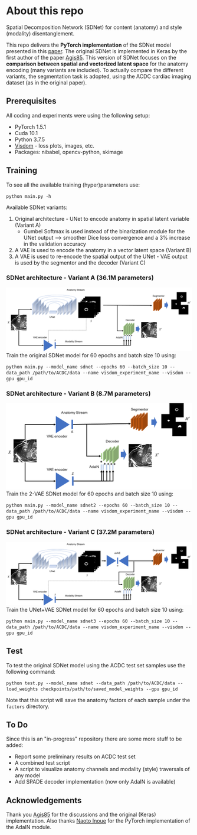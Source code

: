 # About this repo
Spatial Decomposition Network (SDNet) for content (anatomy) and style (modality) disentanglement.

This repo delivers the **PyTorch implementation** of the SDNet model presented in this [paper](https://www.sciencedirect.com/science/article/abs/pii/S1361841519300684). The original SDNet is implemented in Keras by the first author of the paper [Agis85](https://github.com/agis85/anatomy_modality_decomposition). This version of SDNet focuses on the **comparison between spatial and vectorized latent space** for the anatomy encoding (many variants are included). To actually compare the different variants, the segmentation task is adopted, using the ACDC cardiac imaging dataset (as in the original paper).

## Prerequisites
All coding and experiments were using the following setup:
* PyTorch 1.5.1
* Cuda 10.1
* Python 3.7.5
* [Visdom](https://github.com/facebookresearch/visdom) - loss plots, images, etc.
* Packages: nibabel, opencv-python, skimage

## Training
To see all the available training (hyper)parameters use:
```
python main.py -h
```

Available SDNet variants:
1. Original architecture - UNet to encode anatomy in spatial latent variable (Variant A)
   * Gumbel Softmax is used instead of the binarization module for the UNet output --> smoother Dice loss convergence and a 3% increase in the validation accuracy
2. A VAE is used to encode the anatomy in a vector latent space (Variant B)
3. A VAE is used to re-encode the spatial output of the UNet - VAE output is used by the segmentor and the decoder (Variant C)

### SDNet architecture - Variant A (36.1M parameters)
<img src="./misc/images/sdnet.png" width="750">
Train the original SDNet model for 60 epochs and batch size 10 using:

```
python main.py --model_name sdnet --epochs 60 --batch_size 10 --data_path /path/to/ACDC/data --name visdom_experiment_name --visdom --gpu gpu_id
```

### SDNet architecture - Variant B (8.7M parameters)
<img src="./misc/images/sdnet2.png" width="650">
Train the 2-VAE SDNet model for 60 epochs and batch size 10 using:

```
python main.py --model_name sdnet2 --epochs 60 --batch_size 10 --data_path /path/to/ACDC/data --name visdom_experiment_name --visdom --gpu gpu_id
```

### SDNet architecture - Variant C (37.2M parameters)
<img src="./misc/images/sdnet3.png" width="750">
Train the UNet+VAE SDNet model for 60 epochs and batch size 10 using:

```
python main.py --model_name sdnet3 --epochs 60 --batch_size 10 --data_path /path/to/ACDC/data --name visdom_experiment_name --visdom --gpu gpu_id
```

## Test
To test the original SDNet model using the ACDC test set samples use the following command:

```
python test.py --model_name sdnet --data_path /path/to/ACDC/data --load_weights checkpoints/path/to/saved_model_weights --gpu gpu_id
```

Note that this script will save the anatomy factors of each sample under the ```factors``` directory.

## To Do
Since this is an "in-progress" repository there are some more stuff to be added:
* Report some preliminary results on ACDC test set
* A combined test script
* A script to visualize anatomy channels and modality (style) traversals of any model
* Add SPADE decoder implementation (now only AdaIN is available)

## Acknowledgements
Thank you [Agis85](https://github.com/agis85/anatomy_modality_decomposition) for the discussions and the original (Keras) implementation. Also thanks [Naoto Inoue](https://github.com/naoto0804) for the PyTorch implementation of the AdaIN module. 
